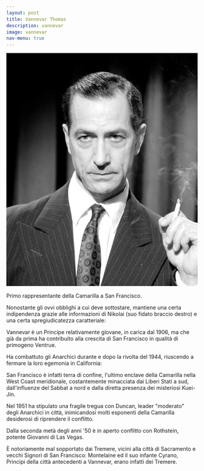```yaml
---
layout: post
title: Vannevar Thomas
description: vannevar
image: vannevar
nav-menu: true
---
```


<span class="image avatar"><img src="../assets/images/vannevar.jpg" alt="" /></span>

Primo rappresentante della Camarilla a San Francisco. 

Nonostante gli ovvi obblighi a cui deve sottostare, mantiene una certa indipendenza grazie alle informazioni di Nikolai (suo fidato braccio destro) e una certa spregiudicatezza caratteriale:

Vannevar è un Principe relativamente giovane, in carica dal 1906, ma che già da prima ha contribuito alla crescita di San Francisco in qualità di primogeno Ventrue.

Ha combattuto gli Anarchici durante e dopo la rivolta del 1944, riuscendo a fermare la loro egemonia in California: 

San Francisco è infatti terra di confine, l'ultimo enclave della Camarilla nella West Coast meridionale, costantemente minacciata dai Liberi Stati a sud, dall'influenze del Sabbat a nord e dalla diretta presenza dei misteriosi Kuei-Jin.

Nel 1951 ha stipulato una fragile tregua con Duncan, leader "moderato" degli Anarchici in città, inimicandosi molti esponenti della Camarilla desiderosi di riprendere il conflitto.

Dalla seconda metà degli anni '50 è in aperto conflitto con Rothstein, potente Giovanni di Las Vegas.

È notoriamente mal sopportato dai Tremere, vicini alla città di Sacramento e vecchi Signori di San Francisco: Montelaine ed il suo infante Cyrano, Principi della città antecedenti a Vannevar, erano infatti dei Tremere.